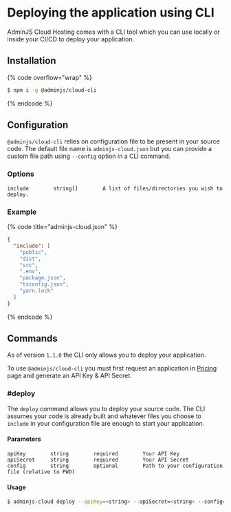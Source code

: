 # Deploying the application using CLI

AdminJS Cloud Hosting comes with a CLI tool which you can use locally or inside your CI/CD to deploy your application.

## Installation

{% code overflow="wrap" %}
```bash
$ npm i -g @adminjs/cloud-cli
```
{% endcode %}

## Configuration

`@adminjs/cloud-cli` relies on configuration file to be present in your source code. The default file name is `adminjs-cloud.json` but you can provide a custom file path using `--config` option in a CLI command.

### Options

```
include        string[]        A list of files/directories you wish to deploy.
```

### Example

{% code title="adminjs-cloud.json" %}
```json
{
  "include": [
    "public",
    "dist",
    "src",
    ".env",
    "package.json",
    "tsconfig.json",
    "yarn.lock"
  ]
}
```
{% endcode %}

## Commands

As of version `1.1.0` the CLI only allows you to deploy your application.

To use `@adminjs/cloud-cli` you must first request an application in [Pricing](https://adminjs.co/pricing) page and generate an API Key & API Secret.

### #deploy

The `deploy` command allows you to deploy your source code. The CLI assumes your code is already built and whatever files you choose to `include` in your configuration file are enough to start your application.

#### Parameters

```
apiKey        string        required        Your API Key
apiSecret     string        required        Your API Secret
config        string        optional        Path to your configuration file (relative to PWD)
```

#### Usage

```bash
$ adminjs-cloud deploy --apiKey=<string> --apiSecret=<string> --config=[string]
```
